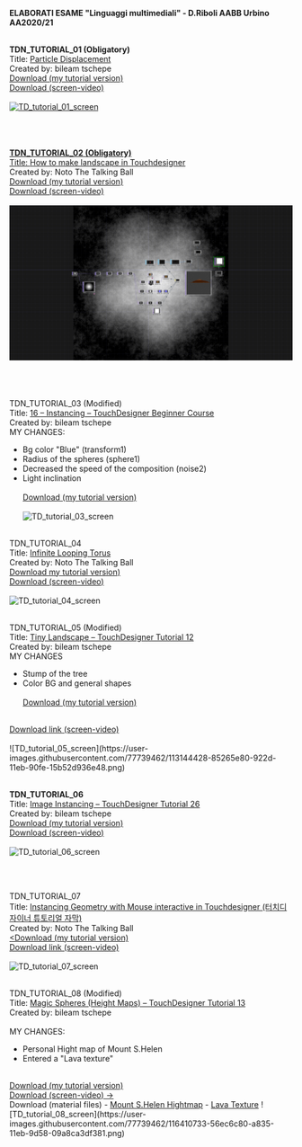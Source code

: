 
<strong>ELABORATI ESAME "Linguaggi multimediali" - D.Riboli AABB Urbino AA2020/21</strong><br><br>

<b>TDN_TUTORIAL_01 (Obligatory)</b>
<br>Title: <a href="https://www.youtube.com/watch?v=hbZjgHSCAPI&amp;ab_channel=bileamtschepe">Particle Displacement</a>
<br>Created by: bileam tschepe
<br>
<a href="https://github.com/daniele-ph/Elaborato.esame.daniele.lisi/files/6077889/DL_tutorial_01.toe.zip">Download (my tutorial version)</a>
<br>
<a href="https://github.com/daniele-ph/AABB.Urbino.daniele.lisi/files/6384006/TD_tutorial_01_screen-video.zip">Download (screen-video) 
<br><br>
![TD_tutorial_01_screen](https://user-images.githubusercontent.com/77739462/113144536-a2f3c380-922d-11eb-9984-d68816b206b2.png)<br><br>
<br><br>



<b>TDN_TUTORIAL_02 (Obligatory)</b>
<br>Title: <a href="https://www.youtube.com/watch?v=Kxng628ejFY&ab_channel=NotoTheTalkingBall"> How to make landscape in Touchdesigner</a>
<br>Created by: Noto The Talking Ball
<br>
<a href="https://github.com/daniele-ph/Elaborato.esame.daniele.lisi/files/6077874/Dl_tutorial_02.toe.zip">Download (my tutorial version)</a>
<br>
<a href="https://github.com/daniele-ph/AABB.Urbino.daniele.lisi/files/6384022/TD_tutorial_02_screen-video.zip">Download (screen-video)</a>
<br><br>
![cover](TD_tutorial_02_screen.png)<br><br>
<br><br>


TDN_TUTORIAL_03 (Modified)
</b><br>
Title: <a href="https://www.youtube.com/watch?v=rYet0SwTYa0&ab_channel=bileamtschepe">16 – Instancing – TouchDesigner Beginner Course</a>
 <br>
 Created by: bileam tschepe 
 <br>
MY CHANGES:
- Bg color "Blue" (transform1)<br>
- Radius of the spheres (sphere1)<br>
- Decreased the speed of the composition (noise2)<br>
- Light inclination
<br><br>
<a href="https://github.com/daniele-ph/AABB.Urbino.daniele.lisi/files/6391929/Dl_tutorial_03.2.toe.zip">Download (my tutorial version)</a>
<br><br>
![TD_tutorial_03_screen](https://user-images.githubusercontent.com/77739462/116407643-438bd200-a832-11eb-90a4-0b491a9c71dd.png)
<br><br>



TDN_TUTORIAL_04</b><br>
Title: <a href="https://www.youtube.com/watch?v=lg6hNhQOtIA&ab_channel=NotoTheTalkingBall">Infinite Looping Torus<a>
<br>
Created by: Noto The Talking Ball 
<br>
<a href="https://github.com/daniele-ph/AABB.Urbino.daniele.lisi/files/6236291/Dl_tutorial_04.toe.zip">Download my tutorial version)</a>
<br>
<a href="https://github.com/daniele-ph/AABB.Urbino.daniele.lisi/files/6384032/TD_tutorial_04_screen-video.zip">Download (screen-video)</a>
<br><br>
![TD_tutorial_04_screen](https://user-images.githubusercontent.com/77739462/116407728-5bfbec80-a832-11eb-8856-a1e0314b2482.png)
<br><br>
 
 

TDN_TUTORIAL_05 (Modified)</b><br>
Title: <a href="https://www.youtube.com/watch?v=AO7mqjLj8n4&ab_channel=bileamtschepe">Tiny Landscape – TouchDesigner Tutorial 12</a>
<br>
Created by: bileam tschepe
<br>
MY CHANGES
- Stump of the tree
- Color BG and general shapes
<br><br>
<a href="https://github.com/daniele-ph/AABB.Urbino.daniele.lisi/files/6236294/tutorial_05.2.toe.zip">Download (my tutorial version)</a>
<br>
<a href="https://github.com/daniele-ph/AABB.Urbino.daniele.lisi/files/6384037/TD_tutorial_05_screen-video.zip">Download link (screen-video)</a>
<br><br>
![TD_tutorial_05_screen](https://user-images.githubusercontent.com/77739462/113144428-85265e80-922d-11eb-90fe-15b52d936e48.png)
<br><br>

<b>TDN_TUTORIAL_06</b><br>
Title: <a href="https://www.youtube.com/watch?v=dCWUiyBYeho&ab_channel=bileamtschepe">Image Instancing – TouchDesigner Tutorial 26</a>
<br>
Created by: bileam tschepe
<br>
<a href="https://github.com/daniele-ph/AABB.Urbino.daniele.lisi/files/6272899/tutorial_06.toe.zip">Download (my tutorial version)</a>
<br>
<a href="https://github.com/daniele-ph/AABB.Urbino.daniele.lisi/files/6384039/TD_tutorial_06_screen-video.zip">Download (screen-video)</a>
<br><br>
![TD_tutorial_06_screen](https://user-images.githubusercontent.com/77739462/113897074-d48b0280-97ca-11eb-8884-865d5d10256e.png)

<br><br>


TDN_TUTORIAL_07</b><br>
Title: <a href="https://www.youtube.com/watch?v=SJZIMGg-thY&ab_channel=NotoTheTalkingBall">Instancing Geometry with Mouse interactive in Touchdesigner (터치디자이너 튜토리얼 자막)</a>
<br>
Created by: Noto The Talking Ball
<br>
<a href="https://github.com/daniele-ph/AABB.Urbino.daniele.lisi/files/6325659/tutorial_07.14.toe.zip"><Download (my tutorial version)</a>
<br>
<a href="https://github.com/daniele-ph/AABB.Urbino.daniele.lisi/files/6384042/TD_tutorial_07_screen-video.zip">Download link (screen-video)</a>
<br><br>
![TD_tutorial_07_screen](https://user-images.githubusercontent.com/77739462/115037241-9084b580-9ece-11eb-9d2d-bc0e28c3ee00.png)
<br><br>


TDN_TUTORIAL_08 (Modified)</b><br>
Title: <a href="https://www.youtube.com/watch?v=pEp6XiAf8cA&ab_channel=bileamtschepe">Magic Spheres (Height Maps) – TouchDesigner Tutorial 13</a>
<br>
Created by: bileam tschepe
<br><br>
MY CHANGES:
- Personal Hight map of Mount S.Helen
- Entered a "Lava texture"
<br>
<a href="https://github.com/daniele-ph/AABB.Urbino.daniele.lisi/files/6383819/TD_tutorial_08.zip">Download (my tutorial version)</a>
<br>
<a href="https://github.com/daniele-ph/AABB.Urbino.daniele.lisi/files/6384049/TD_tutorial_08_screen-video.zip">Download (screen-video) -></a>
<br>
Download (material files)
- <a href="https://github.com/daniele-ph/AABB.Urbino.daniele.lisi/files/6384091/heightmapper-s-helen_highmapper_Q.png.zip">Mount S.Helen Hightmap</a>
- <a href="https://cc0textures.com/view?id=Lava003">Lava Texture</a>
![TD_tutorial_08_screen](https://user-images.githubusercontent.com/77739462/116410733-56ec6c80-a835-11eb-9d58-09a8ca3df381.png)


